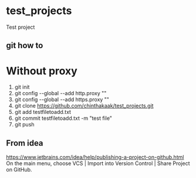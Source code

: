 # test_projects   
Test project

## git how to
# Without proxy
1. git init
2. git config --global --add http.proxy ""
3. git config --global --add https.proxy ""
4. git clone https://github.com/chinthakaak/test_projects.git
5. git add testfiletoadd.txt
6. git commit testfiletoadd.txt -m "test file"
7. git push

## From idea
https://www.jetbrains.com/idea/help/publishing-a-project-on-github.html
On the main menu, choose VCS | Import into Version Control | Share Project on GitHub. 
